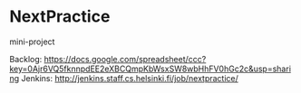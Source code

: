 NextPractice
============

mini-project

Backlog: https://docs.google.com/spreadsheet/ccc?key=0Ajr6VQ5fknnpdEE2eXBCQmpKbWsxSW8wbHhFV0hGc2c&usp=sharing
Jenkins: http://jenkins.staff.cs.helsinki.fi/job/nextpractice/
